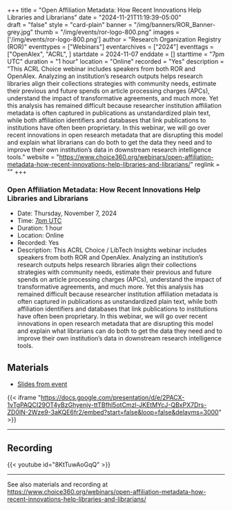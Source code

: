 +++
title = "Open Affiliation Metadata: How Recent Innovations Help Libraries and Librarians" 
date = "2024-11-21T11:19:39-05:00"  
draft = "false" 
style = "card-plain" 
banner = "/img/banners/ROR_Banner-grey.jpg" 
thumb = "/img/events/ror-logo-800.png" 
images = ['/img/events/ror-logo-800.png']
author = "Research Organization Registry (ROR)" 
eventtypes = ["Webinars"]
eventarchives = ["2024"]
eventtags = ["OpenAlex", "ACRL", ]
startdate = 2024-11-07
enddate = []
starttime = "7pm UTC"
duration = "1 hour"
location = "Online"
recorded = "Yes"
description = "This ACRL Choice webinar includes speakers from both ROR and OpenAlex. Analyzing an institution’s research outputs helps research libraries align their collections strategies with community needs, estimate their previous and future spends on article processing charges (APCs), understand the impact of transformative agreements, and much more. Yet this analysis has remained difficult because researcher institution affiliation metadata is often captured in publications as unstandardized plain text, while both affiliation identifiers and databases that link publications to institutions have often been proprietary. In this webinar, we will go over recent innovations in open research metadata that are disrupting this model and explain what librarians can do both to get the data they need and to improve their own institution’s data in downstream research intelligence tools."
website = "https://www.choice360.org/webinars/open-affiliation-metadata-how-recent-innovations-help-libraries-and-librarians/"
reglink = ""
+++


### Open Affiliation Metadata: How Recent Innovations Help Libraries and Librarians

- Date: Thursday, November 7, 2024
- Time: [7pm UTC](https://dateful.com/time-zone-converter?t=7pm&d=2024-11-07&tz2=Coordinated-Universal-Time-UTC)
- Duration: 1 hour
- Location: Online
- Recorded: Yes
- Description: This ACRL Choice / LibTech Insights webinar includes speakers from both ROR and OpenAlex. Analyzing an institution’s research outputs helps research libraries align their collections strategies with community needs, estimate their previous and future spends on article processing charges (APCs), understand the impact of transformative agreements, and much more. Yet this analysis has remained difficult because researcher institution affiliation metadata is often captured in publications as unstandardized plain text, while both affiliation identifiers and databases that link publications to institutions have often been proprietary. In this webinar, we will go over recent innovations in open research metadata that are disrupting this model and explain what librarians can do both to get the data they need and to improve their own institution’s data in downstream research intelligence tools.

## Materials 

- [Slides from event](https://docs.google.com/presentation/d/e/2PACX-1vTgPAQCI29OT4yBzGhyenjy-ttTBfhl5otCmzl-JKEtMYcJ-QBxPX7Drs-ZD0IN-2Wze9-3aKQE6fr2/pub?start=false&loop=false&delayms=3000)

{{< iframe "https://docs.google.com/presentation/d/e/2PACX-1vTgPAQCI29OT4yBzGhyenjy-ttTBfhl5otCmzl-JKEtMYcJ-QBxPX7Drs-ZD0IN-2Wze9-3aKQE6fr2/embed?start=false&loop=false&delayms=3000" >}}

---

## Recording 

{{< youtube id="8KtTuwAoGqQ" >}}

--- 

See also materials and recording at https://www.choice360.org/webinars/open-affiliation-metadata-how-recent-innovations-help-libraries-and-librarians/ 